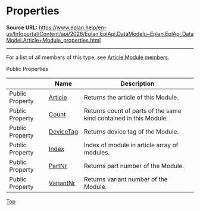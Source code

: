 # Properties

**Source URL:** https://www.eplan.help/en-us/Infoportal/Content/api/2026/Eplan.EplApi.DataModelu~Eplan.EplApi.DataModel.Article+Module_properties.html

---

For a list of all members of this type, see [Article.Module members](Eplan.EplApi.DataModelu~Eplan.EplApi.DataModel.Article+Module_members.html).

Public Properties

|  | Name | Description |
| --- | --- | --- |
| Public Property | [Article](Eplan.EplApi.DataModelu~Eplan.EplApi.DataModel.Article+Module~Article.html) | Returns the article of this Module. |
| Public Property | [Count](Eplan.EplApi.DataModelu~Eplan.EplApi.DataModel.Article+Module~Count.html) | Returns count of parts of the same kind contained in this Module. |
| Public Property | [DeviceTag](Eplan.EplApi.DataModelu~Eplan.EplApi.DataModel.Article+Module~DeviceTag.html) | Returns device tag of the Module. |
| Public Property | [Index](Eplan.EplApi.DataModelu~Eplan.EplApi.DataModel.Article+Module~Index.html) | Index of module in article array of modules. |
| Public Property | [PartNr](Eplan.EplApi.DataModelu~Eplan.EplApi.DataModel.Article+Module~PartNr.html) | Returns part number of the Module. |
| Public Property | [VariantNr](Eplan.EplApi.DataModelu~Eplan.EplApi.DataModel.Article+Module~VariantNr.html) | Returns variant number of the Module. |

[Top](#top)
